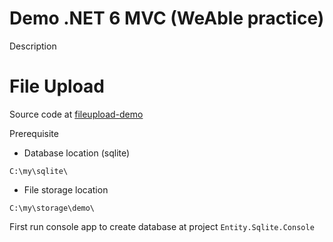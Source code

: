 # Demo .NET 6 MVC (WeAble practice)
Description

# File Upload

Source code at [fileupload-demo](https://github.com/kiratae/dotnet-mvc-fileupload-demo/tree/fileupload-demo "fileupload-demo")

Prerequisite

 - Database location (sqlite)
```
C:\my\sqlite\
```
 - File storage location
```
C:\my\storage\demo\
```

First run console app to create database at project ```Entity.Sqlite.Console```
